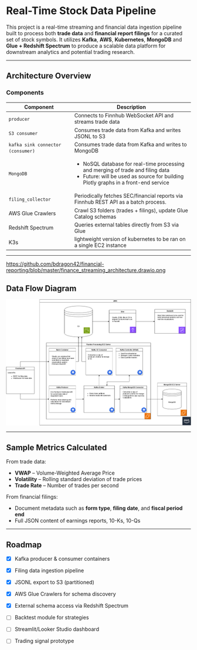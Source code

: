 # Real-Time Stock Data Pipeline

This project is a real-time streaming and financial data ingestion pipeline built to process both **trade data** and **financial report filings** for a curated set of stock symbols. It utilizes **Kafka**, **AWS**, **Kubernetes**, **MongoDB** and **Glue + Redshift Spectrum** to produce a scalable data platform for downstream analytics and potential trading research.

---

## Architecture Overview

### Components

| Component | Description |
|----------|-------------|
| `producer` | Connects to Finnhub WebSocket API and streams trade data |
| `S3 consumer` | Consumes trade data from Kafka and writes JSONL to S3 |
| `kafka sink connector (consumer)` | Consumes trade data from Kafka and writes to MongoDB |
| `MongoDB` | <ul><li>NoSQL database for real-time processing and merging of trade and filing data</li><li>Future: will be used as source for building Plotly graphs in a front-end service</li></ul> | 
| `filing_collector` | Periodically fetches SEC/financial reports via Finnhub REST API as a batch process. |
| AWS Glue Crawlers | Crawl S3 folders (trades + filings), update Glue Catalog schemas |
| Redshift Spectrum | Queries external tables directly from S3 via Glue |
| K3s | lightweight version of kubernetes to be ran on a single EC2 instance |

---

https://github.com/bdragon42/financial-reporting/blob/master/finance_streaming_architecture.drawio.png

## Data Flow Diagram

![Kafka Streaming Architecture](https://raw.githubusercontent.com/bdragon42/financial-reporting/master/finance_streaming_architecture.drawio.png)




---

## Sample Metrics Calculated

From trade data:
- **VWAP** – Volume-Weighted Average Price
- **Volatility** – Rolling standard deviation of trade prices
- **Trade Rate** – Number of trades per second

From financial filings:
- Document metadata such as **form type**, **filing date**, and **fiscal period end**
- Full JSON content of earnings reports, 10-Ks, 10-Qs

---

## Roadmap

- [x] Kafka producer & consumer containers  
- [x] Filing data ingestion pipeline  
- [x] JSONL export to S3 (partitioned)  
- [x] AWS Glue Crawlers for schema discovery  
- [x] External schema access via Redshift Spectrum  
- [ ] Backtest module for strategies  
- [ ] Streamlit/Looker Studio dashboard  
- [ ] Trading signal prototype


